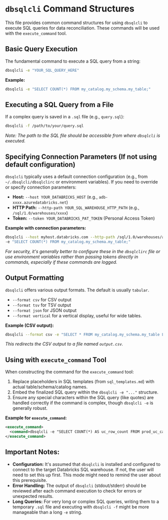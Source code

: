 # `dbsqlcli` Command Structures

This file provides common command structures for using `dbsqlcli` to execute SQL queries for data reconciliation. These commands will be used with the `execute_command` tool.

## Basic Query Execution

The fundamental command to execute a SQL query from a string:
```bash
dbsqlcli -e "YOUR_SQL_QUERY_HERE"
```

**Example:**
```bash
dbsqlcli -e "SELECT COUNT(*) FROM my_catalog.my_schema.my_table;"
```

## Executing a SQL Query from a File

If a complex query is saved in a `.sql` file (e.g., `query.sql`):
```bash
dbsqlcli -f /path/to/your/query.sql
```
*Note: The path to the SQL file should be accessible from where `dbsqlcli` is executed.*

## Specifying Connection Parameters (If not using default configuration)

`dbsqlcli` typically uses a default connection configuration (e.g., from `~/.dbsqlcli/dbsqlclirc` or environment variables). If you need to override or specify connection parameters:

*   **Host:** `--host YOUR_DATABRICKS_HOST` (e.g., `adb-xxxx.azuredatabricks.net`)
*   **HTTP Path:** `--http-path YOUR_SQL_WAREHOUSE_HTTP_PATH` (e.g., `/sql/1.0/warehouses/xxxx`)
*   **Token:** `--token YOUR_DATABRICKS_PAT_TOKEN` (Personal Access Token)

**Example with connection parameters:**
```bash
dbsqlcli --host myhost.databricks.com --http-path /sql/1.0/warehouses/abcdef1234567890 --token dapiXXXXXXXXXXXXXXXX \
-e "SELECT COUNT(*) FROM my_catalog.my_schema.my_table;"
```
*For security, it's generally better to configure these in the `dbsqlclirc` file or use environment variables rather than passing tokens directly in commands, especially if these commands are logged.*

## Output Formatting

`dbsqlcli` offers various output formats. The default is usually `tabular`.
*   `--format csv` for CSV output
*   `--format tsv` for TSV output
*   `--format json` for JSON output
*   `--format vertical` for a vertical display, useful for wide tables.

**Example (CSV output):**
```bash
dbsqlcli --format csv -e "SELECT * FROM my_catalog.my_schema.my_table LIMIT 10;" > output.csv
```
*This redirects the CSV output to a file named `output.csv`.*

## Using with `execute_command` Tool

When constructing the command for the `execute_command` tool:
1.  Replace placeholders in SQL templates (from `sql_templates.md`) with actual table/schema/catalog names.
2.  Embed the finalized SQL query within the `dbsqlcli -e "..."` structure.
3.  Ensure any special characters within the SQL query (like quotes) are handled correctly if the command is complex, though `dbsqlcli -e` is generally robust.

**Example for `execute_command`:**
```xml
<execute_command>
  <command>dbsqlcli -e "SELECT COUNT(*) AS uc_row_count FROM prod_uc_catalog.gold_schema.fact_sales;"</command>
</execute_command>
```

## Important Notes:
*   **Configuration:** It's assumed that `dbsqlcli` is installed and configured to connect to the target Databricks SQL warehouse. If not, the user will need to set this up first. This mode might need to remind the user about this prerequisite.
*   **Error Handling:** The output of `dbsqlcli` (stdout/stderr) should be reviewed after each command execution to check for errors or unexpected results.
*   **Long Queries:** For very long or complex SQL queries, writing them to a temporary `.sql` file and executing with `dbsqlcli -f` might be more manageable than a long `-e` string.